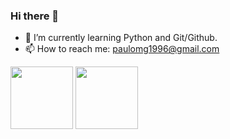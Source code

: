 ### Hi there 👋
- 🌱 I’m currently learning Python and Git/Github.
- 📫 How to reach me: paulomg1996@gmail.com
<img width="100" height="100" src="https://cdn.jsdelivr.net/gh/devicons/devicon/icons/python/python-original-wordmark.svg" /> 
<img width="100" height="100" src="https://cdn.jsdelivr.net/gh/devicons/devicon/icons/visualstudio/visualstudio-plain-wordmark.svg" />
          


<!--
**paullosergioo/paullosergioo** is a ✨ _special_ ✨ repository because its `README.md` (this file) appears on your GitHub profile.

Here are some ideas to get you started:

- 🔭 I’m currently working on ...
- 🌱 I’m currently learning ...
- 👯 I’m looking to collaborate on ...
- 🤔 I’m looking for help with ...
- 💬 Ask me about ...
- 📫 How to reach me: ...
- 😄 Pronouns: ...
- ⚡ Fun fact: ...
-->
